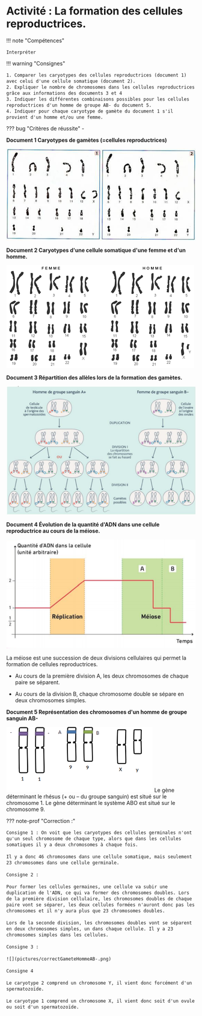 # Activité : La formation des cellules reproductrices.


!!! note "Compétences"

    Interpréter 

!!! warning "Consignes"

    1. Comparer les caryotypes des cellules reproductrices (document 1) avec celui d'une cellule somatique (document 2).
    2. Expliquer le nombre de chromosomes dans les cellules reproductrices grâce aux informations des documents 3 et 4
    3. Indiquer les différentes combinaisons possibles pour les cellules reproductrices d'un homme de groupe AB- du document 5.
    4. Indiquer pour chaque caryotype de gamète du document 1 s'il provient d'un homme et/ou une femme.
    
??? bug "Critères de réussite"
    - 




**Document 1 Caryotypes de gamètes (=cellules reproductrices)**

![](pictures/caryotypesGametes.png)

**Document 2 Caryotypes d'une cellule somatique d'une femme et d'un homme.**

![](pictures/caryotypesCellulesHumaines.png)

**Document 3 Répartition des allèles lors de la formation des gamètes.**

![](pictures/schrepartAlleles.png)

**Document 4 Évolution de la quantité d'ADN dans une cellule reproductrice au cours de la méiose.**

![](pictures/graphQteADNMeiose.png)

La méiose est une succession de deux divisions
cellulaires qui permet la formation de cellules reproductrices.

- Au cours de la première division A, les deux chromosomes de chaque paire se séparent.

- Au cours de la division B, chaque chromosome double se sépare en deux chromosomes simples.

**Document 5 Représentation des chromosomes d'un homme de groupe  sanguin AB-**

![](pictures/chromosomeHommeAB-.png)
Le gène déterminant le rhésus (+ ou – du groupe sanguin) est situé sur le chromosome 1.
Le gène déterminant le système ABO est situé sur le chromosome 9.


??? note-prof "Correction :"

    Consigne 1 : On voit que les caryotypes des cellules germinales n'ont qu'un seul chromosome de chaque type, alors que dans les cellules somatiques il y a deux chromosomes à chaque fois.

    Il y a donc 46 chromosomes dans une cellule somatique, mais seulement 23 chromosomes dans une cellule germinale.

    Consigne 2 :

    Pour former les cellules germaines, une cellule va subir une duplication de l'ADN, ce qui va former des chromosomes doubles. Lors de la première division cellulaire, les chromosomes doubles de chaque paire vont se séparer, les deux cellules formées n'auront donc pas les chromosomes et il n'y aura plus que 23 chromosomes doubles.

    Lors de la seconde division, les chromosomes doubles vont se séparent en deux chromosomes simples, un dans chaque cellule. Il y a 23 chromosomes simples dans les cellules.

    Consigne 3 :

    ![](pictures/correctGameteHommeAB-.png)

    Consigne 4

    Le caryotype 2 comprend un chromosome Y, il vient donc forcément d'un spermatozoïde.

    Le caryotype 1 comprend un chromosome X, il vient donc soit d'un ovule ou soit d'un spermatozoïde.